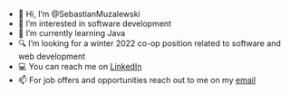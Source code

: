 - 👋 Hi, I’m @SebastianMuzalewski
- 👀 I’m interested in software development
- 🌱 I’m currently learning Java
- 🔍 I’m looking for a winter 2022 co-op position related to software and web development
- 💻 You can reach me on [LinkedIn](https://www.linkedin.com/in/sebastian-muzalewski/)
- 📫 For job offers and opportunities reach out to me on my [email](smuzalew@gmail.com)

<!---
SebastianMuzalewski/SebastianMuzalewski is a ✨ special ✨ repository because its `README.md` (this file) appears on your GitHub profile.
You can click the Preview link to take a look at your changes.
--->
